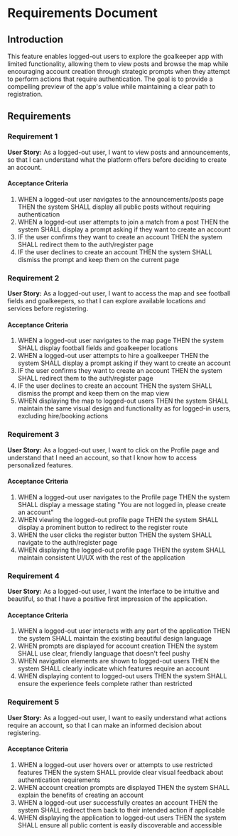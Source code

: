 # Requirements Document

## Introduction

This feature enables logged-out users to explore the goalkeeper app with limited functionality, allowing them to view posts and browse the map while encouraging account creation through strategic prompts when they attempt to perform actions that require authentication. The goal is to provide a compelling preview of the app's value while maintaining a clear path to registration.

## Requirements

### Requirement 1

**User Story:** As a logged-out user, I want to view posts and announcements, so that I can understand what the platform offers before deciding to create an account.

#### Acceptance Criteria

1. WHEN a logged-out user navigates to the announcements/posts page THEN the system SHALL display all public posts without requiring authentication
2. WHEN a logged-out user attempts to join a match from a post THEN the system SHALL display a prompt asking if they want to create an account
3. IF the user confirms they want to create an account THEN the system SHALL redirect them to the auth/register page
4. IF the user declines to create an account THEN the system SHALL dismiss the prompt and keep them on the current page

### Requirement 2

**User Story:** As a logged-out user, I want to access the map and see football fields and goalkeepers, so that I can explore available locations and services before registering.

#### Acceptance Criteria

1. WHEN a logged-out user navigates to the map page THEN the system SHALL display football fields and goalkeeper locations
2. WHEN a logged-out user attempts to hire a goalkeeper THEN the system SHALL display a prompt asking if they want to create an account
3. IF the user confirms they want to create an account THEN the system SHALL redirect them to the auth/register page
4. IF the user declines to create an account THEN the system SHALL dismiss the prompt and keep them on the map view
5. WHEN displaying the map to logged-out users THEN the system SHALL maintain the same visual design and functionality as for logged-in users, excluding hire/booking actions

### Requirement 3

**User Story:** As a logged-out user, I want to click on the Profile page and understand that I need an account, so that I know how to access personalized features.

#### Acceptance Criteria

1. WHEN a logged-out user navigates to the Profile page THEN the system SHALL display a message stating "You are not logged in, please create an account"
2. WHEN viewing the logged-out profile page THEN the system SHALL display a prominent button to redirect to the register route
3. WHEN the user clicks the register button THEN the system SHALL navigate to the auth/register page
4. WHEN displaying the logged-out profile page THEN the system SHALL maintain consistent UI/UX with the rest of the application

### Requirement 4

**User Story:** As a logged-out user, I want the interface to be intuitive and beautiful, so that I have a positive first impression of the application.

#### Acceptance Criteria

1. WHEN a logged-out user interacts with any part of the application THEN the system SHALL maintain the existing beautiful design language
2. WHEN prompts are displayed for account creation THEN the system SHALL use clear, friendly language that doesn't feel pushy
3. WHEN navigation elements are shown to logged-out users THEN the system SHALL clearly indicate which features require an account
4. WHEN displaying content to logged-out users THEN the system SHALL ensure the experience feels complete rather than restricted

### Requirement 5

**User Story:** As a logged-out user, I want to easily understand what actions require an account, so that I can make an informed decision about registering.

#### Acceptance Criteria

1. WHEN a logged-out user hovers over or attempts to use restricted features THEN the system SHALL provide clear visual feedback about authentication requirements
2. WHEN account creation prompts are displayed THEN the system SHALL explain the benefits of creating an account
3. WHEN a logged-out user successfully creates an account THEN the system SHALL redirect them back to their intended action if applicable
4. WHEN displaying the application to logged-out users THEN the system SHALL ensure all public content is easily discoverable and accessible
